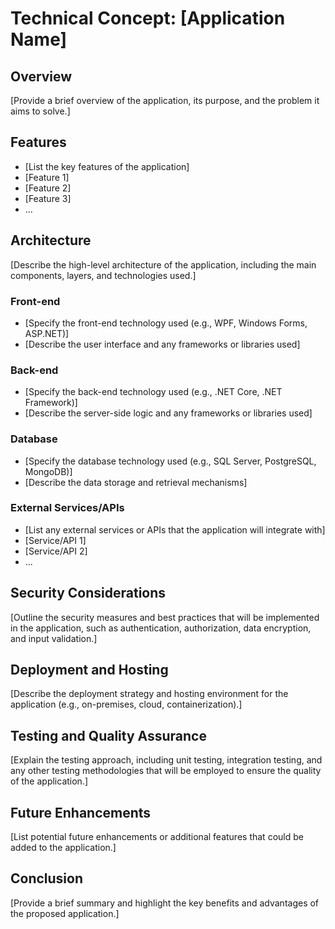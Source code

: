 # Technical Concept: [Application Name]

## Overview
[Provide a brief overview of the application, its purpose, and the problem it aims to solve.]

## Features
- [List the key features of the application]
- [Feature 1]
- [Feature 2]
- [Feature 3]
- ...

## Architecture
[Describe the high-level architecture of the application, including the main components, layers, and technologies used.]

### Front-end
- [Specify the front-end technology used (e.g., WPF, Windows Forms, ASP.NET)]
- [Describe the user interface and any frameworks or libraries used]

### Back-end
- [Specify the back-end technology used (e.g., .NET Core, .NET Framework)]
- [Describe the server-side logic and any frameworks or libraries used]

### Database
- [Specify the database technology used (e.g., SQL Server, PostgreSQL, MongoDB)]
- [Describe the data storage and retrieval mechanisms]

### External Services/APIs
- [List any external services or APIs that the application will integrate with]
- [Service/API 1]
- [Service/API 2]
- ...

## Security Considerations
[Outline the security measures and best practices that will be implemented in the application, such as authentication, authorization, data encryption, and input validation.]

## Deployment and Hosting
[Describe the deployment strategy and hosting environment for the application (e.g., on-premises, cloud, containerization).]

## Testing and Quality Assurance
[Explain the testing approach, including unit testing, integration testing, and any other testing methodologies that will be employed to ensure the quality of the application.]

## Future Enhancements
[List potential future enhancements or additional features that could be added to the application.]

## Conclusion
[Provide a brief summary and highlight the key benefits and advantages of the proposed application.]
